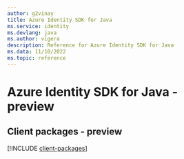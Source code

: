 ```yaml
---
author: g2vinay
title: Azure Identity SDK for Java
ms.service: identity
ms.devlang: java
ms.author: vigera
description: Reference for Azure Identity SDK for Java
ms.data: 11/10/2022
ms.topic: reference
---
```

# Azure Identity SDK for Java - preview

## Client packages - preview
[!INCLUDE [client-packages](identity-client-index.md)]
